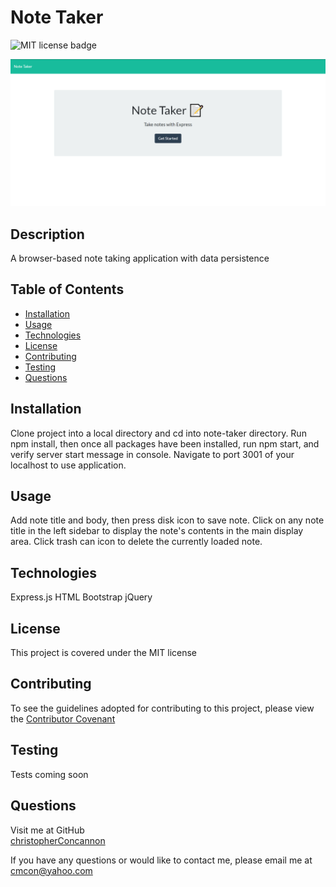 
# Note Taker

![MIT license badge](https://img.shields.io/badge/license-MIT-green)


![Note Taker](./public/assets/images/screenshot.png)



## Description

A browser-based note taking application with data persistence

## Table of Contents
  * [Installation](#installation)
  * [Usage](#usage)
  * [Technologies](#technologies)
  * [License](#license)
  * [Contributing](#contributing)
  * [Testing](#testing)
  * [Questions](#questions)
  
## Installation
Clone project into a local directory and cd into note-taker directory.  Run npm install, then once all packages have been installed, run npm start, and verify server start message in console.  Navigate to port 3001 of your localhost to use application. 

## Usage
Add note title and body, then press disk icon to save note.  Click on any note title in the left sidebar to display the note's contents in the main display area. Click trash can icon to delete the currently loaded note.

## Technologies 
Express.js    HTML     Bootstrap    jQuery

## License 
This project is covered under the MIT license 


## Contributing
To see the guidelines adopted for contributing to this project, please view the [Contributor Covenant](https://www.contributor-covenant.org/version/2/0/code_of_conduct/code_of_conduct.txt)

## Testing
Tests coming soon

## Questions
Visit me at GitHub  
[christopherConcannon](https://github.com/christopherConcannon)
  
If you have any questions or would like to contact me, please email me at  
[cmcon@yahoo.com](mailto:cmcon@yahoo.com)

